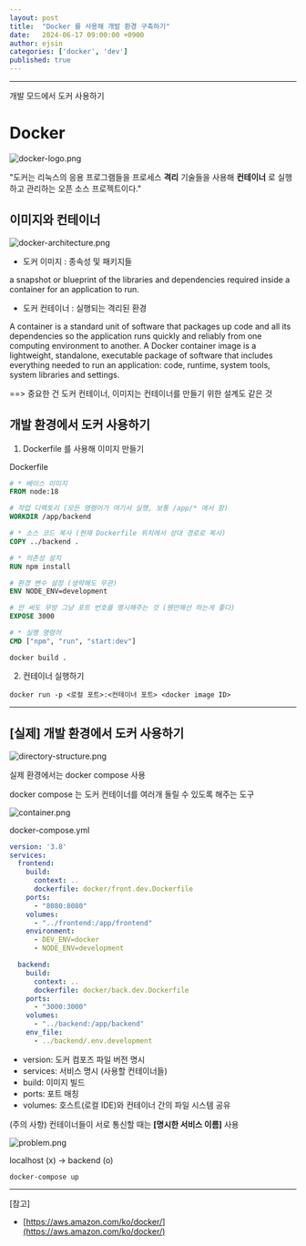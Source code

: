 ```yaml
---
layout: post
title:  "Docker 를 사용해 개발 환경 구축하기"
date:   2024-06-17 09:00:00 +0900
author: ejsin
categories: ['docker', 'dev']
published: true
---
```

<hr />

개발 모드에서 도커 사용하기

# Docker

![docker-logo.png](/assets/images/ejsin/docker_dev/docker-logo.png)

"도커는 리눅스의 응용 프로그램들을 프로세스 **격리** 기술들을 사용해 **컨테이너** 로 실행하고 관리하는 오픈 소스 프로젝트이다."

## 이미지와 컨테이너

![docker-architecture.png](/assets/images/ejsin/docker_dev/docker-architecture.png)

- 도커 이미지 : 종속성 및 패키지들

a snapshot or blueprint of the libraries and dependencies required inside a container for an application to run.

- 도커 컨테이너 : 실행되는 격리된 환경

A container is a standard unit of software that packages up code and all its dependencies so the application runs quickly and reliably from one computing environment to another. A Docker container image is a lightweight, standalone, executable package of software that includes everything needed to run an application: code, runtime, system tools, system libraries and settings.

==> 중요한 건 도커 컨테이너, 이미지는 컨테이너를 만들기 위한 설계도 같은 것

## 개발 환경에서 도커 사용하기

1. Dockerfile 를 사용해 이미지 만들기

Dockerfile

```Dockerfile
# * 베이스 이미지
FROM node:18

# 작업 디렉토리 (모든 명령어가 여기서 실행, 보통 /app/* 에서 함)
WORKDIR /app/backend

# * 소스 코드 복사 (현재 Dockerfile 위치에서 상대 경로로 복사)
COPY ../backend .

# * 의존성 설치
RUN npm install

# 환경 변수 설정 (생략해도 무관)
ENV NODE_ENV=development

# 안 써도 무방 그냥 포트 번호를 명시해주는 것 (웬만해선 하는게 좋다)
EXPOSE 3000

# * 실행 명령어
CMD ["npm", "run", "start:dev"]
```

```
docker build .
```

2. 컨테이너 실행하기
```
docker run -p <로컬 포트>:<컨테이너 포트> <docker image ID>
```
---

## [실제] 개발 환경에서 도커 사용하기

![directory-structure.png](/assets/images/ejsin/docker_dev/directory-structure.png)

실제 환경에서는 docker compose 사용

docker compose 는 도커 컨테이너를 여러개 돌릴 수 있도록 해주는 도구

![container.png](/assets/images/ejsin/docker_dev/container.png)

docker-compose.yml

```yml
version: '3.8'
services:
  frontend:
    build:
      context: ..
      dockerfile: docker/front.dev.Dockerfile
    ports:
      - "8080:8080"
    volumes:
      - "../frontend:/app/frontend"
    environment:
      - DEV_ENV=docker
      - NODE_ENV=development

  backend:
    build:
      context: ..
      dockerfile: docker/back.dev.Dockerfile
    ports:
      - "3000:3000"
    volumes:
      - "../backend:/app/backend"
    env_file:
      - ../backend/.env.development

```

- version: 도커 컴포즈 파일 버전 명시
- services: 서비스 명시 (사용할 컨테이너들)
- build: 이미지 빌드
- ports: 포트 매칭
- volumes: 호스트(로컬 IDE)와 컨테이너 간의 파일 시스템 공유

(주의 사항)
컨테이너들이 서로 통신할 때는 **[명시한 서비스 이름]** 사용

![problem.png](/assets/images/ejsin/docker_dev/problem.png)

localhost (x) -> backend (o)

```
docker-compose up
```

---

[참고]

- [https://aws.amazon.com/ko/docker/](https://aws.amazon.com/ko/docker/)